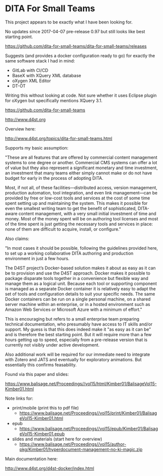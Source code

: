 # DITA For Small Teams

This project appears to be exactly what I have been looking for.

No updates since 2017-04-07 pre-release 0.97 but still looks like best starting point.

https://github.com/dita-for-small-teams/dita-for-small-teams/releases

Suggests (and provides a docker configuration ready to go) for exactly
the same software stack I had in mind:

- GitLab with CI/CD
- BaseX with XQuery XML database
- oXygen XML Editor
- DT-OT

Writing this without looking at code. 
Not sure whether it uses Eclipse plugin for oXygen but specifically mentions XQuery 3.1.

https://github.com/dita-for-small-teams

http://www.d4st.org

Overview here:

http://www.d4st.org/topics/dita-for-small-teams.html

Supports my basic assumption:

"These are all features that are offered by commercial content management systems to one degree or another. Commercial 
CMS systems can offer a lot of value but they also represent a significant monetary and time investment, an investment that 
many teams either simply cannot make or do not have budget for early in the process of adopting DITA.

Most, if not all, of these facilities—distributed access, version management, production automation, tool integration, and 
even link management—can be provided by free or low-cost tools and services at the cost of some time spent setting up and 
maintaining the system. This makes it possible for even the smallest writing team to get the benefit of sophisticated, 
DITA-aware content management, with a very small initial investment of time and money. Most of the money spent will be on 
authoring tool licenses and most of the time spent is just getting the necessary tools and services in place: none of them 
are difficult to acquire, install, or configure."


Also claims:

"In most cases it should be possible, following the guidelines provided here, to set up a working collaborative DITA 
authoring and production environment in just a few hours.

The D4ST project’s Docker-based solution makes it about as easy as it can be to provision and use the D4ST approach. 
Docker makes it possible to package disparate tools together in a convenience but flexible way and manage them as a 
logical unit. Because each tool or supporting component is managed as a separate Docker container it is relatively 
easy to adapt the set of tools and configuration details to suit your specific needs. The same Docker containers 
can be run on a single personal machine, on a shared server machine within an enterprise, or in a hosted environment 
such as Amazon Web Services or Microsoft Azure with a minimum of effort."

This is encouraging but refers to a small enterprise team preparing technical documentation, who presumably have 
access to IT skills and/or support. My guess is that this does indeed make it "as easy as it can be" and is therefore
the best starting point. But it will require more than a few hours getting up to speed, especially from a pre-release
version that is currently not visibly under active development.

Also additional work will be required for our immediate need to integrate with Zotero and JATS and eventually for 
exploratory animations. But essentially this confirms feasability.

Found via this paper and slides:

https://www.balisage.net/Proceedings//vol15/html/Kimber01/BalisageVol15-Kimber01.html

Note links for:

- print/mobile (print this to pdf file)
  * https://www.balisage.net/Proceedings//vol15/print/Kimber01/BalisageVol15-Kimber01.html
- epub
  * https://www.balisage.net/Proceedings//vol15/epub/Kimber01/BalisageVol15-Kimber01.epub
- slides and materials (start here for overview)
  * https://www.balisage.net/Proceedings//vol15/author-pkg/Kimber01/hyperdocument-management-no-ki-magic.zip
  

Main documentation here:

http://www.d4st.org/d4st-docker/index.html



